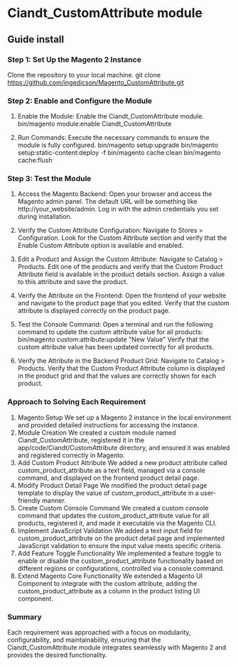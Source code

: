 # Ciandt_CustomAttribute module
## Guide install

### Step 1: Set Up the Magento 2 Instance

Clone the repository to your local machine.
git clone https://github.com/ingedicson/Magento_CustomAttribute.git

### Step 2: Enable and Configure the Module

1. Enable the Module: Enable the Ciandt_CustomAttribute module.
bin/magento module:enable Ciandt_CustomAttribute

2. Run Commands: Execute the necessary commands to ensure the module is fully configured.
bin/magento setup:upgrade
bin/magento setup:static-content:deploy -f
bin/magento cache:clean
bin/magento cache:flush

### Step 3: Test the Module

1. Access the Magento Backend: Open your browser and access the Magento admin panel. The default URL will be something like http://your_website/admin.
Log in with the admin credentials you set during installation.

2. Verify the Custom Attribute Configuration: Navigate to Stores > Configuration.
Look for the Custom Attribute section and verify that the Enable Custom Attribute option is available and enabled.

3. Edit a Product and Assign the Custom Attribute: Navigate to Catalog > Products.
Edit one of the products and verify that the Custom Product Attribute field is available in the product details section.
Assign a value to this attribute and save the product.

4. Verify the Attribute on the Frontend: Open the frontend of your website and navigate to the product page that you edited.
Verify that the custom attribute is displayed correctly on the product page.

5. Test the Console Command: Open a terminal and run the following command to update the custom attribute value for all products:
bin/magento custom:attribute:update "New Value"
Verify that the custom attribute value has been updated correctly for all products.

6. Verify the Attribute in the Backend Product Grid: Navigate to Catalog > Products.
Verify that the Custom Product Attribute column is displayed in the product grid and that the values are correctly shown for each product.

### Approach to Solving Each Requirement

1. Magento Setup
We set up a Magento 2 instance in the local environment and provided detailed instructions for accessing the instance.
2. Module Creation
We created a custom module named Ciandt_CustomAttribute, registered it in the app/code/Ciandt/CustomAttribute directory, and ensured it was enabled and registered correctly in Magento.
3. Add Custom Product Attribute
We added a new product attribute called custom_product_attribute as a text field, managed via a console command, and displayed on the frontend product detail page.
4. Modify Product Detail Page
We modified the product detail page template to display the value of custom_product_attribute in a user-friendly manner.
5. Create Custom Console Command
We created a custom console command that updates the custom_product_attribute value for all products, registered it, and made it executable via the Magento CLI.
6. Implement JavaScript Validation
We added a text input field for custom_product_attribute on the product detail page and implemented JavaScript validation to ensure the input value meets specific criteria.
7. Add Feature Toggle Functionality
We implemented a feature toggle to enable or disable the custom_product_attribute functionality based on different regions or configurations, controlled via a console command.
8. Extend Magento Core Functionality
We extended a Magento UI Component to integrate with the custom attribute, adding the custom_product_attribute as a column in the product listing UI component.

### Summary
Each requirement was approached with a focus on modularity, configurability, and maintainability, ensuring that the Ciandt_CustomAttribute module integrates seamlessly with Magento 2 and provides the desired functionality.